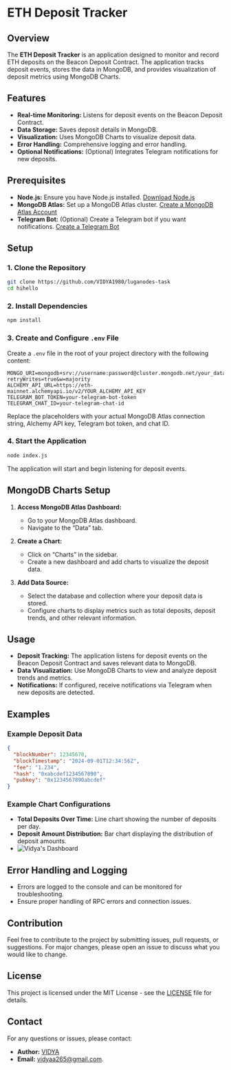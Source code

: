 
# ETH Deposit Tracker

## Overview

The **ETH Deposit Tracker** is an application designed to monitor and record ETH deposits on the Beacon Deposit Contract. The application tracks deposit events, stores the data in MongoDB, and provides visualization of deposit metrics using MongoDB Charts.

## Features

- **Real-time Monitoring:** Listens for deposit events on the Beacon Deposit Contract.
- **Data Storage:** Saves deposit details in MongoDB.
- **Visualization:** Uses MongoDB Charts to visualize deposit data.
- **Error Handling:** Comprehensive logging and error handling.
- **Optional Notifications:** (Optional) Integrates Telegram notifications for new deposits.

## Prerequisites

- **Node.js:** Ensure you have Node.js installed. [Download Node.js](https://nodejs.org/)
- **MongoDB Atlas:** Set up a MongoDB Atlas cluster. [Create a MongoDB Atlas Account](https://www.mongodb.com/cloud/atlas)
- **Telegram Bot:** (Optional) Create a Telegram bot if you want notifications. [Create a Telegram Bot](https://core.telegram.org/bots#3-how-do-i-create-a-bot)

## Setup

### 1. Clone the Repository

```sh
git clone https://github.com/VIDYA1980/luganodes-task
cd hihello
```

### 2. Install Dependencies

```sh
npm install
```

### 3. Create and Configure `.env` File

Create a `.env` file in the root of your project directory with the following content:

```env
MONGO_URI=mongodb+srv://username:password@cluster.mongodb.net/your_database?retryWrites=true&w=majority
ALCHEMY_API_URL=https://eth-mainnet.alchemyapi.io/v2/YOUR_ALCHEMY_API_KEY
TELEGRAM_BOT_TOKEN=your-telegram-bot-token
TELEGRAM_CHAT_ID=your-telegram-chat-id
```

Replace the placeholders with your actual MongoDB Atlas connection string, Alchemy API key, Telegram bot token, and chat ID.

### 4. Start the Application

```sh
node index.js
```

The application will start and begin listening for deposit events.

## MongoDB Charts Setup

1. **Access MongoDB Atlas Dashboard:**
   - Go to your MongoDB Atlas dashboard.
   - Navigate to the “Data” tab.

2. **Create a Chart:**
   - Click on “Charts” in the sidebar.
   - Create a new dashboard and add charts to visualize the deposit data.

3. **Add Data Source:**
   - Select the database and collection where your deposit data is stored.
   - Configure charts to display metrics such as total deposits, deposit trends, and other relevant information.

## Usage

- **Deposit Tracking:** The application listens for deposit events on the Beacon Deposit Contract and saves relevant data to MongoDB.
- **Data Visualization:** Use MongoDB Charts to view and analyze deposit trends and metrics.
- **Notifications:** If configured, receive notifications via Telegram when new deposits are detected.

## Examples

### Example Deposit Data

```json
{
  "blockNumber": 12345678,
  "blockTimestamp": "2024-09-01T12:34:56Z",
  "fee": "1.234",
  "hash": "0xabcdef1234567890",
  "pubkey": "0x1234567890abcdef"
}
```

### Example Chart Configurations

- **Total Deposits Over Time:** Line chart showing the number of deposits per day.
- **Deposit Amount Distribution:** Bar chart displaying the distribution of deposit amounts.
- ![Vidya's Dashboard](https://github.com/user-attachments/assets/e51985c5-bb93-4109-bfe0-8bfa3407c13c)


## Error Handling and Logging

- Errors are logged to the console and can be monitored for troubleshooting.
- Ensure proper handling of RPC errors and connection issues.

## Contribution

Feel free to contribute to the project by submitting issues, pull requests, or suggestions. For major changes, please open an issue to discuss what you would like to change.

## License

This project is licensed under the MIT License - see the [LICENSE](LICENSE) file for details.

## Contact

For any questions or issues, please contact:

- **Author:** [VIDYA](https://github.com/VIDYA1980)
- **Email:** vidyaa265@gmail.com.
